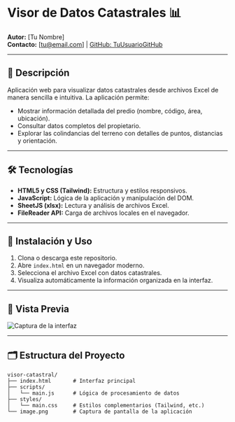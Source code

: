 # Visor de Datos Catastrales 📊

**Autor:** [Tu Nombre]  
**Contacto:** [tu@email.com] | [GitHub: TuUsuarioGitHub](https://github.com/TuUsuarioGitHub)

---

## 📌 Descripción

Aplicación web para visualizar datos catastrales desde archivos Excel de manera sencilla e intuitiva. La aplicación permite:

- Mostrar información detallada del predio (nombre, código, área, ubicación).  
- Consultar datos completos del propietario.  
- Explorar las colindancias del terreno con detalles de puntos, distancias y orientación.

---

## 🛠 Tecnologías

- **HTML5 y CSS (Tailwind):** Estructura y estilos responsivos.  
- **JavaScript:** Lógica de la aplicación y manipulación del DOM.  
- **SheetJS (xlsx):** Lectura y análisis de archivos Excel.  
- **FileReader API:** Carga de archivos locales en el navegador.

---

## 🚀 Instalación y Uso

1. Clona o descarga este repositorio.  
2. Abre `index.html` en un navegador moderno.  
3. Selecciona el archivo Excel con datos catastrales.  
4. Visualiza automáticamente la información organizada en la interfaz.

---

## 📸 Vista Previa

![Captura de la interfaz](image.png)

---

## 🗂 Estructura del Proyecto

```plaintext
visor-catastral/
├── index.html       # Interfaz principal
├── scripts/
│   └── main.js      # Lógica de procesamiento de datos
├── styles/
│   └── main.css     # Estilos complementarios (Tailwind, etc.)
└── image.png        # Captura de pantalla de la aplicación
